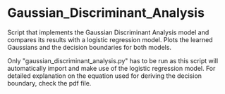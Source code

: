 # Gaussian_Discriminant_Analysis

Script that implements the Gaussian Discriminant Analysis model and compares its results with a logistic regression model. Plots the learned Gaussians and the decision boundaries
for both models. 

Only "gaussian_discriminant_analysis.py" has to be run as this script will automatically import and make use of the logistic regression model. For detailed explanation on the
equation used for deriving the decision boundary, check the pdf file.
